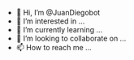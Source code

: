 - 👋 Hi, I’m @JuanDiegobot
- 👀 I’m interested in ...
- 🌱 I’m currently learning ...
- 💞️ I’m looking to collaborate on ...
- 📫 How to reach me ...

<!---
JuanDiegobot/JuanDiegobot is a ✨ special ✨ repository because its `README.md` (this file) appears on your GitHub profile.
You can click the Preview link to take a look at your changes.
--->
